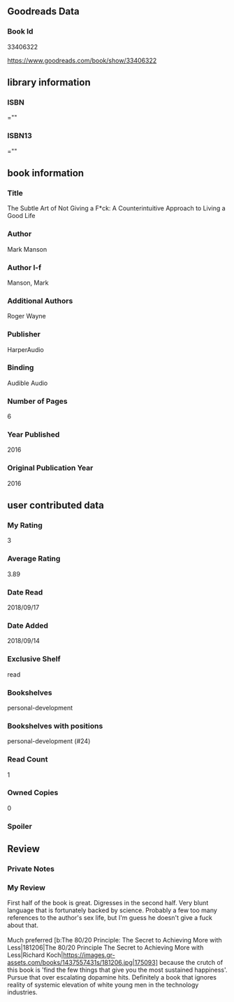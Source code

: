 <!-- This template shows how to bulk convert all columns of data into one markdown file -->
<!-- caveat: KeyError if there's a mismatch. Empty values output nothing -->

## Goodreads Data

### Book Id 

33406322

https://www.goodreads.com/book/show/33406322

## library information

### ISBN 
=""

### ISBN13 
=""

## book information

### Title
The Subtle Art of Not Giving a F*ck: A Counterintuitive Approach to Living a Good Life

### Author 
Mark Manson

### Author l-f 
Manson, Mark

### Additional Authors
Roger Wayne

### Publisher 
HarperAudio

### Binding
Audible Audio

### Number of Pages
6

### Year Published
2016

### Original Publication Year 
2016

## user contributed data

### My Rating
3

### Average Rating
3.89

### Date Read
2018/09/17

### Date Added
2018/09/14

### Exclusive Shelf
read

### Bookshelves
personal-development

### Bookshelves with positions
personal-development (#24)

### Read Count
1

### Owned Copies
0

### Spoiler 


## Review

### Private Notes


### My Review
First half of the book is great. Digresses in the second half. Very blunt language that is fortunately backed by science. Probably a few too many references to the author's sex life, but I'm guess he doesn't give a fuck about that.<br/><br/>Much preferred [b:The 80/20 Principle: The Secret to Achieving More with Less|181206|The 80/20 Principle  The Secret to Achieving More with Less|Richard Koch|https://images.gr-assets.com/books/1437557431s/181206.jpg|175093] because the crutch of this book is 'find the few things that give you the most sustained happiness'. Pursue that over escalating dopamine hits. Definitely a book that ignores reality of systemic elevation of white young men in the technology industries.